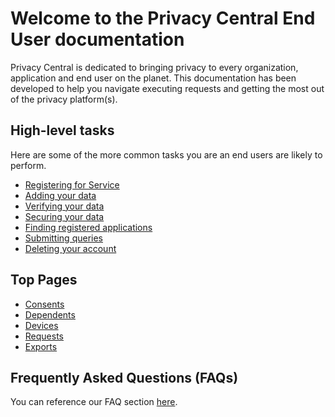 # Welcome to the Privacy Central End User documentation

Privacy Central is dedicated to bringing privacy to every organization, application and end user on the planet.  This documentation has been developed to help you navigate executing requests and getting the most out of the privacy platform(s).  

## High-level tasks

Here are some of the more common tasks you are an end users are likely to perform.

-   [Registering for Service](Registering.md)
-   [Adding your data](AddingData.md)
-   [Verifying your data](DataVerification.md)
-   [Securing your data](SecuringData.md)
-   [Finding registered applications](Search_Applications.md)
-   [Submitting queries](SubmittingRequests.md)
-   [Deleting your account](DeleteAccount.md)

##  Top Pages

-   [Consents](Consents.md)
-   [Dependents](Dependents.md)
-   [Devices](Devices.md)
-   [Requests](Requests.md)
-   [Exports](Exports.md)

## Frequently Asked Questions (FAQs)

You can reference our FAQ section [here](FAQs.md).